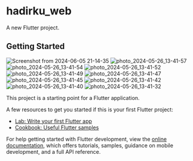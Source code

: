 # hadirku_web

A new Flutter project.

## Getting Started

![Screenshot from 2024-06-05 21-14-35](https://github.com/tgsat/HADIRKU-WEB/assets/86815029/7a970540-db35-4a27-a4a1-d29fa8c9d570)
![photo_2024-05-26_13-41-57](https://github.com/tgsat/HADIRKU-WEB/assets/86815029/06f47449-4a04-4bbc-abdd-8d1ab537832f)
![photo_2024-05-26_13-41-54](https://github.com/tgsat/HADIRKU-WEB/assets/86815029/2625c33a-d887-4450-adb1-575c163ce0c9)
![photo_2024-05-26_13-41-52](https://github.com/tgsat/HADIRKU-WEB/assets/86815029/bbccce62-865b-42b0-84ac-c4badef86a06)
![photo_2024-05-26_13-41-49](https://github.com/tgsat/HADIRKU-WEB/assets/86815029/5b2b1c39-a76c-4315-bbdf-9c93afa949c3)
![photo_2024-05-26_13-41-47](https://github.com/tgsat/HADIRKU-WEB/assets/86815029/631216c5-0ce6-4797-8e36-40c9469623c9)
![photo_2024-05-26_13-41-45](https://github.com/tgsat/HADIRKU-WEB/assets/86815029/ceb5ec15-7f9a-4deb-bad9-bf25e841a2a6)
![photo_2024-05-26_13-41-42](https://github.com/tgsat/HADIRKU-WEB/assets/86815029/b996822c-d476-41c1-ba53-282d90621d65)
![photo_2024-05-26_13-41-40](https://github.com/tgsat/HADIRKU-WEB/assets/86815029/961e1b91-52a5-47ab-96ea-e75877c16c6a)
![photo_2024-05-26_13-41-32](https://github.com/tgsat/HADIRKU-WEB/assets/86815029/0fe02c57-ec20-4414-bb53-d04528e31ce5)


This project is a starting point for a Flutter application.

A few resources to get you started if this is your first Flutter project:

- [Lab: Write your first Flutter app](https://docs.flutter.dev/get-started/codelab)
- [Cookbook: Useful Flutter samples](https://docs.flutter.dev/cookbook)

For help getting started with Flutter development, view the
[online documentation](https://docs.flutter.dev/), which offers tutorials,
samples, guidance on mobile development, and a full API reference.
